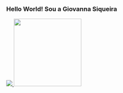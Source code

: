 ### Hello World! Sou a Giovanna Siqueira

<div>

  <a href="https://www.linkedin.com/in/giihsiq" target="_blank"><img src="https://img.shields.io/badge/-    LinkedIn-%230077B5?style=for-the-badge&logo=linkedin&logoColor=white" target="_blank">
  <img height="180em" src="https://github-readme-stats.vercel.app/api?username=giihsiq&show_icons=true&theme=dracula"/>
</div>

